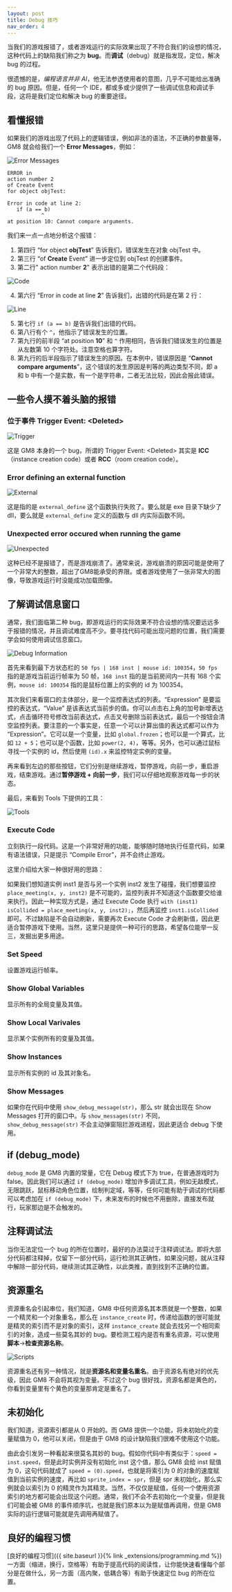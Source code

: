 ```yaml
---
layout: post
title: Debug 技巧
nav_order: 4
---
```


当我们的游戏报错了，或者游戏运行的实际效果出现了不符合我们的设想的情况，这种代码上的缺陷我们称之为 **bug**。而**调试**（debug）就是指发现，定位，解决 bug 的过程。

很遗憾的是，*编程语言并非 AI*，他无法参透使用者的意图，几乎不可能给出准确的 bug 原因。但是，任何一个 IDE，都或多或少提供了一些调试信息和调试手段，这将是我们定位和解决 bug 的重要途径。

## 看懂报错

如果我们的游戏出现了代码上的逻辑错误，例如非法的语法，不正确的参数量等，GM8 就会给我们一个 **Error Messages**，例如：

![Error Messages](/assets/images/debug/error_messages.png)

```text
ERROR in
action number 2
of Create Event
for object objTest:

Error in code at line 2:
   if (a == b)
           ^
at position 10: Cannot compare arguments.
```

我们来一点一点地分析这个报错：

1. 第四行 “for object **objTest**” 告诉我们，错误发生在对象 objTest 中。
2. 第三行 “of **Create** Event” 进一步定位到 objTest 的创建事件。
3. 第二行" action number **2**" 表示出错的是第二个代码段：

  ![Code](/assets/images/debug/code.png)

4. 第六行 “Error in code at line **2**” 告诉我们，出错的代码是在第 2 行：

  ![Line](/assets/images/debug/line.png)

5. 第七行 `if (a == b)` 是告诉我们出错的代码。
6. 第八行有个 `^`，他指示了错误发生的位置。
7. 第九行的前半段 “at position **10**” 和 `^` 作用相同，告诉我们错误发生的位置是从左数第 10 个字符处。注意空格也算字符。
8. 第九行的后半段指示了错误发生的原因。在本例中，错误原因是 “**Cannot compare arguments**”，这个错误的发生原因是判等的两边类型不同，即 a 和 b 中有一个是实数，有一个是字符串，二者无法比较，因此会报此错误。

## 一些令人摸不着头脑的报错

### 位于事件 Trigger Event: \<Deleted\>

![Trigger](/assets/images/debug/trigger.png)

这是 GM8 本身的一个 bug，所谓的 Trigger Event: \<Deleted\> 其实是 **ICC**（instance creation code）或者 **RCC**（room creation code）。

### Error defining an external function

![External](/assets/images/debug/external.png)

这是指的是 `external_define` 这个函数执行失败了。要么就是 exe 目录下缺少了 dll，要么就是 `external_define` 定义的函数与 dll 内实际函数不同。

### Unexpected error occured when running the game

![Unexpected](/assets/images/debug/unexpected.png)

这种已经不是报错了，而是游戏崩溃了。通常来说，游戏崩溃的原因可能是使用了一个非常大的整数，超出了GM8能承受的界限。或者游戏使用了一张非常大的图像，导致游戏运行时没能成功加载图像。

## 了解调试信息窗口

通常，我们面临第二种 bug，即游戏运行的实际效果不符合设想的情况要远远多于报错的情况，并且调试难度高不少。要寻找代码可能出现问题的位置，我们需要学会如何使用调试信息窗口。

![Debug Information](/assets/images/debug/debug_information.png)

首先来看到最下方状态栏的 `50 fps | 168 inst | mouse id: 100354`，`50 fps` 指的是游戏当前运行帧率为 50 帧，`168 inst` 指的是当前房间内一共有 168 个实例，`mouse id: 100354` 指的是鼠标位置上的实例的 id 为 100354。

其次我们来看窗口的主体部分，是一个监控表达式的列表。“Expression” 是要监控的表达式，“Value” 是该表达式当前步的值。你可以点击右上角的加号新增表达式，点击循环符号修改当前表达式，点击叉号删除当前表达式，最后一个按钮会清空监控列表。要注意的一个事实是，任意一个可以计算出值的表达式都可以作为 “Expression”。它可以是一个变量，比如 `global.frozen`；也可以是一个算式，比如 `12 + 5`；也可以是个函数，比如 `power(2, 4)`，等等。另外，也可以通过鼠标寻找一个实例的 id，然后使用 `(id).x` 来监控特定实例的变量。

再来看到左边的那些按钮，它们分别是继续游戏，暂停游戏，向前一步，重启游戏，结束游戏。通过**暂停游戏 + 向前一步**，我们可以仔细地观察游戏每一步的状态。

最后，来看到 Tools 下提供的工具：

![Tools](/assets/images/debug/tools.png)

### Execute Code

立刻执行一段代码。这是一个非常好用的功能，能够随时随地执行任意代码，如果有语法错误，只是提示 “Compile Error”，并不会终止游戏。

这里介绍给大家一种很好用的思路：

如果我们想知道实例 inst1 是否与另一个实例 inst2 发生了碰撞，我们想要监控 `place_meeting(x, y, inst2)` 是不可能的，监控列表并不知道这个函数要交给谁来执行。因此一种实现方式是，通过 Execute Code 执行 `with (inst1) isCollided = place_meeting(x, y, inst2);`，然后再监控 `inst1.isCollided` 即可。不过缺陷是不会自动刷新，需要再次 Execute Code 才会刷新值，因此更适合暂停游戏下使用。当然，这里只是提供一种可行的思路，希望各位能举一反三，发掘出更多用途。

### Set Speed

设置游戏运行帧率。

### Show Global Variables

显示所有的全局变量及其值。

### Show Local Varivales

显示某个实例所有的变量及其值。

### Show Instances

显示所有实例的 id 及其对象名。

### Show Messages

如果你在代码中使用 `show_debug_message(str)`，那么 str 就会出现在 Show Messages 打开的窗口中。与 `show_messages(str)` 不同，`show_debug_message(str)` 不会主动弹窗阻拦游戏进程，因此更适合 debug 下使用。

## if (debug_mode)

`debug_mode` 是 GM8 内置的常量，它在 Debug 模式下为 true，在普通游戏时为 false。因此我们可以通过 `if (debug_mode)` 增加许多调试工具，例如无敌模式，无限跳跃，鼠标移动角色位置，绘制判定域，等等，任何可能有助于调试的代码都可以考虑加在 `if (debug_mode)` 下，未来发布的时候也不用删除，直接发布就行，玩家那边是不会触发的。

## 注释调试法

当你无法定位一个 bug 的所在位置时，最好的办法莫过于注释调试法。即将大部分代码都注释掉，仅留下一部分代码，运行检测其正确性，如果没问题，就从注释中解除一部分代码，继续测试其正确性，以此类推，直到找到不正确的位置。

## 资源重名

资源重名会引起串位，我们知道，GM8 中任何资源名其本质就是一个整数，如果一个精灵和一个对象重名，那么在 `instance_create` 时，传递给函数的很可能就是精灵的索引而不是对象的索引，这样 `instance_create` 就会去找另一个相同索引的对象，造成一些莫名其妙的 bug。要检测工程内是否有重名资源，可以使用**脚本**->**检查资源名称**。

![Scripts](/assets/images/debug/scripts.png)

资源重名还有另一种情况，就是**资源名和变量名重名**。由于资源名有绝对的优先级，因此 GM8 不会将其视为变量。不过这个 bug 很好找，资源名都是黄色的，你看到变量里有个黄色的变量那肯定是重名了。

## 未初始化

我们知道，资源索引都是从 0 开始的。而 GM8 提供一个功能，将未初始化的变量赋值为 0，他可以关闭，但是由于 GM8 的设计缺陷我们很难不使用这个功能。

由此会引发另一种看起来很莫名其妙的 bug。假如你代码中有类似于：`speed = inst.speed`，但是此时实例并没有初始化 inst 这个值，那么 GM8 会给 inst 赋值为 0，这句代码就成了 `speed = (0).speed`，也就是将索引为 0 的对象的速度赋值到当前实例的速度，再比如 `sprite_index = spr`，但是 spr 未初始化，那么实例就会以索引为 0 的精灵作为其精灵。当然，不仅仅是赋值，任何一个使用资源索引的地方都可能会出现这个问题。通常，我们不会不去初始化一个变量，但是我们可能会被 GM8 的事件顺序坑，也就是我们原本以为是赋值再调用，但是 GM8 实际的运行逻辑可能就是先调用再赋值了。

## 良好的编程习惯

[良好的编程习惯]({{ site.baseurl }}{% link _extensions/programming.md %})一方面（缩进，换行，空格等）有助于提高代码的阅读性，让你能快速看懂每个部分是在做什么，另一方面（高内聚，低耦合等）有助于快速定位 bug 的所在位置。
